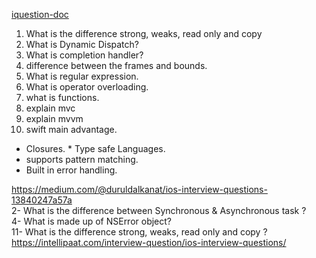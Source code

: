 <a href="https://docs.google.com/document/d/1ua0QP1vG8vATGk4mhVw9lz53XrStYv0Nl4A5GBd68UA/edit">iquestion-doc</a>
1. What is the difference strong, weaks, read only and copy
2. What is Dynamic Dispatch? 
3. What is completion handler?
4. difference between the frames and bounds.
5. What is regular expression.
6. What is operator overloading.
7. what is functions.
8. explain mvc
9. explain mvvm
10. swift main advantage.
   * Closures.
    * Type safe Languages.
   * supports pattern matching.
   * Built in error handling.



https://medium.com/@duruldalkanat/ios-interview-questions-13840247a57a <br>
2- What is the difference between Synchronous & Asynchronous task ? <br>
4- What is made up of NSError object? <br>
11- What is the difference strong, weaks, read only and copy ? <br>
https://intellipaat.com/interview-question/ios-interview-questions/ <br>

